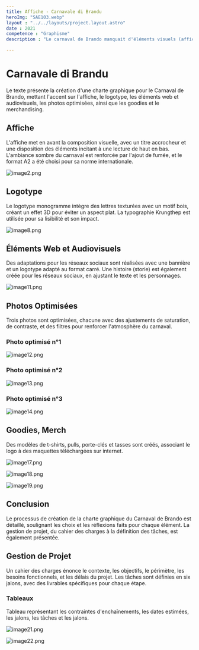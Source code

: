 ```yaml
---
title: Affiche - Carnavale di Brandu
heroImg: "SAE103.webp"
layout : "../../layouts/project.layout.astro"
date : 2021
competence : "Graphisme"
description : "Le carnaval de Brando manquait d'éléments visuels (affiche, logotype, éléments web et audiovisuels et merch/ goodies ) pour le faire connaître. Ainsi nous avons créé une charte graphique; nous allons détailler le processus de création de chaque élément créé."

---
```


# Carnavale di Brandu 
Le texte présente la création d'une charte graphique pour le Carnaval de Brando, mettant l'accent sur l'affiche, le logotype, les éléments web et audiovisuels, les photos optimisées, ainsi que les goodies et le merchandising.

## Affiche
L'affiche met en avant la composition visuelle, avec un titre accrocheur et une disposition des éléments incitant à une lecture de haut en bas. L'ambiance sombre du carnaval est renforcée par l'ajout de fumée, et le format A2 a été choisi pour sa norme internationale.

![image2.png](/img/sae103/image2.png)

## Logotype
Le logotype monogramme intègre des lettres texturées avec un motif bois, créant un effet 3D pour éviter un aspect plat. La typographie Krungthep est utilisée pour sa lisibilité et son impact.

![image8.png](/img/sae103/image8.png)

## Éléments Web et Audiovisuels
Des adaptations pour les réseaux sociaux sont réalisées avec une bannière et un logotype adapté au format carré. Une histoire (storie) est également créée pour les réseaux sociaux, en ajustant le texte et les personnages.

![image11.png](/img/sae103/image11.png)

## Photos Optimisées
Trois photos sont optimisées, chacune avec des ajustements de saturation, de contraste, et des filtres pour renforcer l'atmosphère du carnaval.

### Photo optimisé n°1

![image12.png](/img/sae103/image12.png)

### Photo optimisé n°2

![image13.png](/img/sae103/image13.png)

### Photo optimisé n°3

![image14.png](/img/sae103/image14.png)

## Goodies, Merch
Des modèles de t-shirts, pulls, porte-clés et tasses sont créés, associant le logo à des maquettes téléchargées sur internet.

![image17.png](/img/sae103/image17.png)

![image18.png](/img/sae103/image18.png)

![image19.png](/img/sae103/image19.png)


## Conclusion
Le processus de création de la charte graphique du Carnaval de Brando est détaillé, soulignant les choix et les réflexions faits pour chaque élément. La gestion de projet, du cahier des charges à la définition des tâches, est également présentée.

## Gestion de Projet
Un cahier des charges énonce le contexte, les objectifs, le périmètre, les besoins fonctionnels, et les délais du projet. Les tâches sont définies en six jalons, avec des livrables spécifiques pour chaque étape.

### Tableaux

Tableau représentant les contraintes d'enchaînements, les dates estimées, les jalons, les tâches et les jalons.

![image21.png](/img/sae103/image21.png)

![image22.png](/img/sae103/image22.png)
